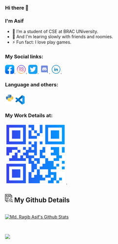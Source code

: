 ### Hi there 👋
### I'm Asif

- 🌱 I’m a student of CSE at BRAC UNiversity.
- 🤔 And I'm learing slowly with friends and roomies.
- ⚡ Fun fact: I love play games.

### My Social links:
[<img src="Image/facebook-app.png" width="30">](https://www.facebook.com/profile.php?id=100008123491899). [<img src="Image/instagram-round-line-color.png" width="30">](https://www.instagram.com/ragib_asif/?hl=en). [<img src="Image/twitter-app.png" width="30">](https://twitter.com/MRagibAsif). [<img src="Image/discord.png" width="30">](https://discord.com/invite/EUkswrpE9y). [<img src="Image/linkedin-round-line-color.png" width="30">](https://www.linkedin.com/in/md-ragib-asif-aa931721b/).
### Language and others:
<img src="Image/7-2-python-logo-free-download-png.png" width="30"> <img src="Image/visual-studio-code.png" width="30">

### My Work Details at: 
[<img src="Image/Website_url.png" width="200">](https://imragib.me/).

<!--
**MD-Ragib-Asif/MD-Ragib-Asif** is a ✨ _special_ ✨ repository because its `README.md` (this file) appears on your GitHub profile.

Here are some ideas to get you started:

- 🔭 I’m currently working on ...
- 🌱 I’m currently learning ...
- 👯 I’m looking to collaborate on ...
- 🤔 I’m looking for help with ...
- 💬 Ask me about ...
- 📫 How to reach me: ...
- 😄 Pronouns: ...
- ⚡ Fun fact: ...
- for image input with link: [<img src="" width="">](). 
use upward as a templete
twitter follow templete: <a class="twitter-follow-button" href="https://twitter.com/MRagibAsif" data-size="large"> Follow @MRagibAsif</a>

-->

## <img src="Image/audit.png" width="25"> My Github Details

  <br/>
    <a href="https://github.com/nawab69"><img alt="Md. Ragib Asif's Github Stats" src="https://github-readme-stats.vercel.app/api?username=MD-Ragib-Asif&show_icons=true&count_private=true&theme=react&hide_border=true&bg_color=0D1117" /></a>
  <br/>
  
<br/>
<br/>

<a href="https://github.com/nawab69"><img src="https://activity-graph.herokuapp.com/graph?username=MD-Ragib-Asif&bg_color=0D1117&color=5BCDEC&line=5BCDEC&point=FFFFFF&hide_border=true" /></a>

<br/>
<br/>
